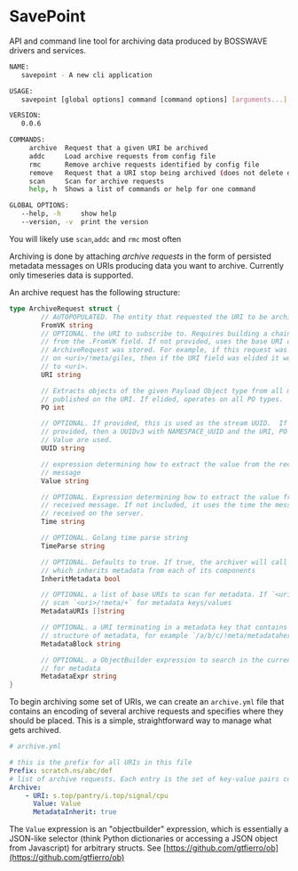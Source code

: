 # SavePoint

API and command line tool for archiving data produced by BOSSWAVE drivers and services.

```bash
NAME:
   savepoint - A new cli application

USAGE:
   savepoint [global options] command [command options] [arguments...]

VERSION:
   0.0.6

COMMANDS:
     archive  Request that a given URI be archived
     addc     Load archive requests from config file
     rmc      Remove archive requests identified by config file
     remove   Request that a URI stop being archived (does not delete data)
     scan     Scan for archive requests
     help, h  Shows a list of commands or help for one command

GLOBAL OPTIONS:
   --help, -h     show help
   --version, -v  print the version
```

You will likely use `scan`,`addc` and `rmc` most often

Archiving is done by attaching _archive requests_ in the form of persisted metadata messages on URIs producing data you want to archive.
Currently only timeseries data is supported.


An archive request has the following structure:

```go
type ArchiveRequest struct {
		// AUTOPOPULATED. The entity that requested the URI to be archived.
		FromVK string
     	// OPTIONAL. the URI to subscribe to. Requires building a chain on the URI
     	// from the .FromVK field. If not provided, uses the base URI of where this
     	// ArchiveRequest was stored. For example, if this request was published
     	// on <uri>/!meta/giles, then if the URI field was elided it would default
     	// to <uri>.
     	URI string

     	// Extracts objects of the given Payload Object type from all messages
     	// published on the URI. If elided, operates on all PO types.
     	PO int

     	// OPTIONAL. If provided, this is used as the stream UUID.  If not
     	// provided, then a UUIDv3 with NAMESPACE_UUID and the URI, PO type and
     	// Value are used.
     	UUID string

     	// expression determining how to extract the value from the received
     	// message
     	Value string

     	// OPTIONAL. Expression determining how to extract the value from the
     	// received message. If not included, it uses the time the message was
     	// received on the server.
     	Time string

     	// OPTIONAL. Golang time parse string
     	TimeParse string

     	// OPTIONAL. Defaults to true. If true, the archiver will call bw2bind's "GetMetadata" on the archived URI,
     	// which inherits metadata from each of its components
     	InheritMetadata bool

     	// OPTIONAL. a list of base URIs to scan for metadata. If `<uri>` is provided, we
     	// scan `<uri>/!meta/+` for metadata keys/values
     	MetadataURIs []string

     	// OPTIONAL. a URI terminating in a metadata key that contains some kv
     	// structure of metadata, for example `/a/b/c/!meta/metadatahere`
     	MetadataBlock string

     	// OPTIONAL. a ObjectBuilder expression to search in the current message
     	// for metadata
     	MetadataExpr string
}
```

To begin archiving some set of URIs, we can create an `archive.yml` file that contains an encoding of several archive requests and
specifies where they should be placed. This is a simple, straightforward way to manage what gets archived.


```yaml
# archive.yml

# this is the prefix for all URIs in this file
Prefix: scratch.ns/abc/def
# list of archive requests. Each entry is the set of key-value pairs comprising an archive request
Archive:
	- URI: s.top/pantry/i.top/signal/cpu
	  Value: Value
 	  MetadataInherit: true
```

The `Value` expression is an "objectbuilder" expression, which is essentially a JSON-like selector (think Python dictionaries or accessing a JSON
object from Javascript) for arbitrary structs. See [https://github.com/gtfierro/ob](https://github.com/gtfierro/ob)
